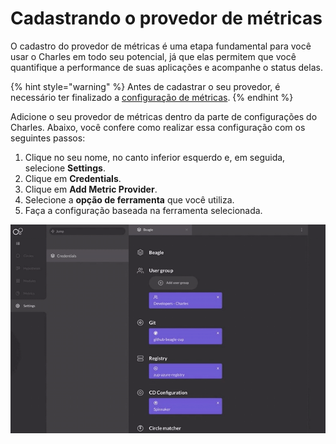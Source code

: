 # Cadastrando o provedor de métricas

O cadastro do provedor de métricas é uma etapa fundamental para você usar o Charles em todo seu potencial, já que elas permitem que você quantifique a performance de suas aplicações e acompanhe o status delas.

{% hint style="warning" %}
Antes de cadastrar o seu provedor, é necessário ter finalizado a [configuração de métricas](https://meet.google.com/linkredirect?authuser=0&dest=https%3A%2F%2Fdocs.charlescd.io%2Freferencia-1%2Fmetricas%2Fmetrics%23configuracoes-das-metricas). 
{% endhint %}

Adicione o seu provedor de métricas dentro da parte de configurações do Charles. Abaixo, você confere como realizar essa configuração com os seguintes passos:

1. Clique no seu nome, no canto inferior esquerdo e, em seguida, selecione **Settings**. 
2. Clique em **Credentials**. 
3. Clique em **Add Metric Provider**. 
4. Selecione a **opção de ferramenta** que você utiliza. 
5. Faça a configuração baseada na ferramenta selecionada.

![](../../.gitbook/assets/metrics-provider.gif)

